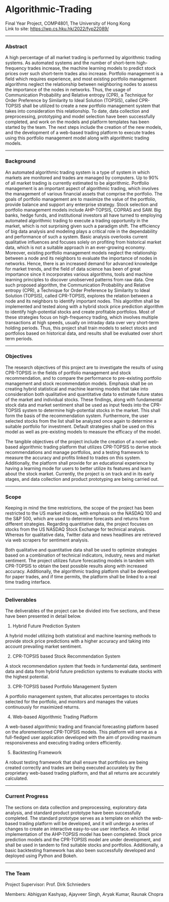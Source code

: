 # Algorithmic-Trading
Final Year Project, COMP4801, The University of Hong Kong <br>
Link to site: https://wp.cs.hku.hk/2022/fyp22089/
___

### Abstract

A high percentage of all market trading is performed by algorithmic trading systems. As automated systems and the number of short-term high-frequency trades increase, the machine learning models to predict stock prices over such short-term trades also increase. Portfolio management is a field which requires experience, and most existing portfolio management algorithms neglect the relationship between neighboring nodes to assess the importance of the nodes in networks. Thus, the usage of Communication Probability and Relative entropy (CPR), a Technique for Order Preference by Similarity to Ideal Solution (TOPSIS), called CPR-TOPSIS shall be utilized to create a new portfolio management system that takes into consideration this relationship. To date, data collection and preprocessing, prototyping and model selection have been successfully completed, and work on the models and platform templates has been started by the team. The next steps include the creation of the new models, and the development of a web-based trading platform to execute trades using this portfolio management model along with algorithmic trading models.
___

### Background

An automated algorithmic trading system is a type of system in which markets are monitored and trades are managed by computers. Up to 90% of all market trading is currently estimated to be algorithmic. Portfolio management is an important aspect of algorithmic trading, which involves the management of various financial assets that comprise the portfolio. The goals of portfolio management are to maximize the value of the portfolio, provide balance and support any enterprise strategy. Stock selection and portfolio management models include AHP-TOPSIS, COPRAS and SAW. Big banks, hedge funds, and institutional investors all have turned to employing automated algorithmic trading to execute a trading opportunity in the market, which is not surprising given such a paradigm shift. The efficiency of big data analysis and modeling plays a critical role in the dependability and performance of such a system. Basic analysis overlooks current qualitative influences and focuses solely on profiting from historical market data, which is not a suitable approach in an ever-growing economy. Moreover, existing portfolio management models neglect the relationship between a node and its neighbors to evaluate the importance of nodes in networks. Hence, there is an increased demand for advanced knowledge for market trends, and the field of data science has been of great importance since it incorporates various algorithms, tools and machine learning principles to discover unobserved patterns from raw data. One such proposed algorithm, the Communication Probability and Relative entropy (CPR), a Technique for Order Preference by Similarity to Ideal Solution (TOPSIS), called CPR-TOPSIS, explores the relation between a node and its  neighbors to identify important nodes. This algorithm shall be implemented and tested along with a hybrid stock price prediction algorithm to identify high-potential stocks and create profitable portfolios. Most of these strategies focus on high-frequency trading, which involves multiple transactions at high speeds, usually on intraday data over very short-term holding periods. Thus, this project shall train models to select stocks and portfolios based on historical data, and results shall be evaluated over short term periods.
___

### Objectives

The research objectives of this project are to investigate the results of using CPR-TOPSIS in the fields of portfolio management and stock recommendation, and to compare the performance to pre-existing portfolio management and stock recommendation models. Emphasis shall be on creating hybrid statistical and machine learning models that take into consideration both qualitative and quantitative data to estimate future states of the market and individual stocks. These findings, along with fundamental stock data and market sentiment shall be used as input feeds into the CPR-TOPSIS system to determine high-potential stocks in the market. This shall form the basis of the recommendation system. Furthermore, the user selected stocks from the list shall be analyzed once again to determine a suitable portfolio  for investment. Default strategies shall be used on this model as well as pre-existing models to measure the efficacy of the model.

The tangible objectives of the project include the creation of a novel web-based algorithmic trading platform that utilizes CPR-TOPSIS to derive stock recommendations and manage portfolios, and a testing framework to measure the accuracy and profits linked to trades on this system. Additionally, the platform shall provide for an educational experience by having a learning mode for users to better utilize its features and learn about the stock market. Currently, the project is on track and in its early stages, and data collection and product prototyping are being carried out.

___
### Scope

Keeping in mind the time restrictions, the scope of the project has been restricted to the US market indices, with emphasis on the NASDAQ 100 and the S&P 500, which are used to determine forecasts and returns from different strategies. Regarding quantitative data, the project focuses on stocks from the US NASDAQ Stock Exchange for technical analysis. Whereas for qualitative data, Twitter data and news headlines are retrieved via web scrapers for sentiment analysis.

Both qualitative and quantitative data shall be used to optimize strategies based on a combination of technical indicators, industry, news and market sentiment. The project utilizes future forecasting models in tandem with CPR-TOPSIS to obtain the best possible results along with increased accuracy. Additionally, the algorithmic trading platform shall be developed for paper trades, and if time permits, the platform shall be linked to a real time trading interface.
___

### Deliverables

The deliverables of the project can be divided into five sections, and these have been presented in detail below.

1. Hybrid Future Prediction System

A hybrid model utilizing both statistical and machine learning methods to provide stock price predictions with a higher accuracy and taking into account prevailing market sentiment.

2. CPR-TOPSIS based Stock Recommendation System

A stock recommendation system that feeds in fundamental data, sentiment data and data from hybrid future prediction systems to evaluate stocks with the highest potential.

3. CPR-TOPSIS based Portfolio Management System

A portfolio management system, that allocates percentages to stocks selected for the portfolio, and monitors and manages the values continuously for maximized returns.

4. Web-based Algorithmic Trading Platform

A web-based algorithmic trading and financial forecasting platform based on the aforementioned CPR-TOPSIS models. This platform will serve as a full-fledged user application developed with the aim of providing maximum responsiveness and executing trading orders efficiently.


5. Backtesting Framework

A robust testing framework that shall ensure that portfolios are being created correctly and trades are being executed accurately by the proprietary web-based trading platform, and that all returns are accurately calculated.
___

### Current Progress

The sections on data collection and preprocessing, exploratory data analysis, and standard product prototype have been successfully completed. The standard prototype serves as a template on which the web-based trading platform will be developed, and it will undergo a series of changes to create an interactive easy-to-use user interface. An initial implementation of the AHP-TOPSIS model has been completed. Stock price prediction models and the CPR-TOPSIS model are under development, and shall be used in tandem to find suitable stocks and portfolios. Additionally, a basic backtesting framework has also been successfully developed and deployed using Python and Bokeh.
___

### The Team

Project Supervisor: Prof. Dirk Schnieders

Members: Abhigyan Kashyap, Ajayveer Singh, Aryak Kumar, Raunak Chopra
